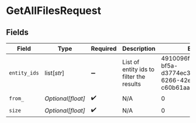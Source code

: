 # GetAllFilesRequest


## Fields

| Field                                                                     | Type                                                                      | Required                                                                  | Description                                                               | Example                                                                   |
| ------------------------------------------------------------------------- | ------------------------------------------------------------------------- | ------------------------------------------------------------------------- | ------------------------------------------------------------------------- | ------------------------------------------------------------------------- |
| `entity_ids`                                                              | list[*str*]                                                               | :heavy_minus_sign:                                                        | List of entity ids to filter the results                                  | 4910096f-000a-4504-bf5a-d3774ec3032a,7c9f8536-6266-42e8-a0de-c60b61aa81a7 |
| `from_`                                                                   | *Optional[float]*                                                         | :heavy_check_mark:                                                        | N/A                                                                       | 0                                                                         |
| `size`                                                                    | *Optional[float]*                                                         | :heavy_check_mark:                                                        | N/A                                                                       | 0                                                                         |